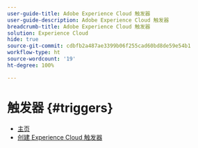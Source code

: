 ```yaml
---
user-guide-title: Adobe Experience Cloud 触发器
user-guide-description: Adobe Experience Cloud 触发器
breadcrumb-title: Adobe Experience Cloud 触发器
solution: Experience Cloud
hide: true
source-git-commit: cdbfb2a487ae3399b06f255cad60bd8de59e54b1
workflow-type: ht
source-wordcount: '19'
ht-degree: 100%

---
```


# 触发器 {#triggers}

* [主页](home.md)
* [创建 Experience Cloud 触发器](create.md)
